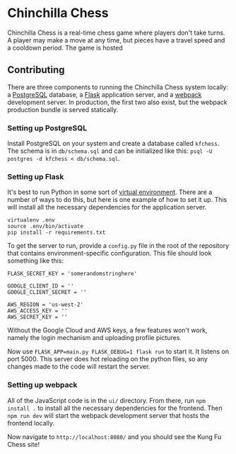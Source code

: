 # Chinchilla Chess

Chinchilla Chess is a real-time chess game where players don't take turns. A player may make a move at any time, but pieces have a travel speed and a cooldown period. The game is hosted

## Contributing

There are three components to running the Chinchilla Chess system locally: a [PostgreSQL](https://www.postgresql.org/) database, a [Flask](http://flask.pocoo.org/) application server, and a [webpack](https://webpack.js.org/) development server. In production, the first two also exist, but the webpack production bundle is served statically.

### Setting up PostgreSQL

Install PostgreSQL on your system and create a database called `kfchess`. The schema is in `db/schema.sql` and can be initialized like this: `psql -U postgres -d kfchess < db/schema.sql`.

### Setting up Flask

It's best to run Python in some sort of [virtual environment](http://docs.python-guide.org/en/latest/dev/virtualenvs/). There are a number of ways to do this, but here is one example of how to set it up. This will install all the necessary dependencies for the application server.

```
virtualenv .env
source .env/bin/activate
pip install -r requirements.txt
```

To get the server to run, provide a `config.py` file in the root of the repository that contains environment-specific configuration. This file should look something like this:

```
FLASK_SECRET_KEY = 'somerandomstringhere'

GOOGLE_CLIENT_ID = ''
GOOGLE_CLIENT_SECRET = ''

AWS_REGION = 'us-west-2'
AWS_ACCESS_KEY = ''
AWS_SECRET_KEY = ''
```

Without the Google Cloud and AWS keys, a few features won't work, namely the login mechanism and uploading profile pictures.

Now use `FLASK_APP=main.py FLASK_DEBUG=1 flask run` to start it. It listens on port 5000. This server does hot reloading on the python files, so any changes made to the code will restart the server.

### Setting up webpack

All of the JavaScript code is in the `ui/` directory. From there, run `npm install .` to install all the necessary dependencies for the frontend. Then `npm run dev` will start the webpack development server that hosts the frontend locally.

Now navigate to `http://localhost:8080/` and you should see the Kung Fu Chess site!
